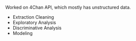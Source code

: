 Worked on 4Chan API, which mostly has unstructured data.

- Extraction Cleaning
- Exploratory Analysis
- Discriminative Analysis
- Modeling
